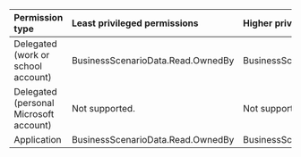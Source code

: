 |Permission type|Least privileged permissions|Higher privileged permissions|
|:---|:---|:---|
|Delegated (work or school account)|BusinessScenarioData.Read.OwnedBy|BusinessScenarioData.ReadWrite.OwnedBy|
|Delegated (personal Microsoft account)|Not supported.|Not supported.|
|Application|BusinessScenarioData.Read.OwnedBy|BusinessScenarioData.ReadWrite.OwnedBy|